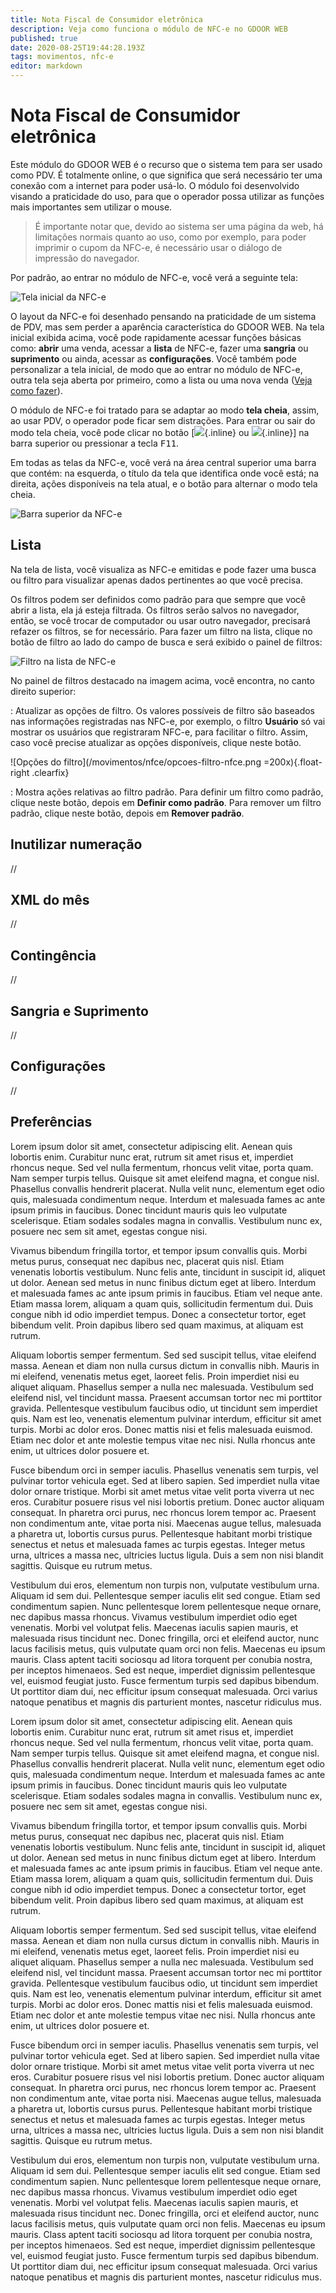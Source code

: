 ```yaml
---
title: Nota Fiscal de Consumidor eletrônica
description: Veja como funciona o módulo de NFC-e no GDOOR WEB
published: true
date: 2020-08-25T19:44:28.193Z
tags: movimentos, nfc-e
editor: markdown
---
```


# Nota Fiscal de Consumidor eletrônica

Este módulo do GDOOR WEB é o recurso que o sistema tem para ser usado como PDV. É totalmente online, o que significa que será necessário ter uma conexão com a internet para poder usá-lo. O módulo foi desenvolvido visando a praticidade do uso, para que o operador possa utilizar as funções mais importantes sem utilizar o mouse. 

> É importante notar que, devido ao sistema ser uma página da web, há limitações normais quanto ao uso, como por exemplo, para poder imprimir o cupom da NFC-e, é necessário usar o diálogo de impressão do navegador.

Por padrão, ao entrar no módulo de NFC-e, você verá a seguinte tela:

![Tela inicial da NFC-e](/movimentos/nfce/tela-inicial-nfce.png)

O layout da NFC-e foi desenhado pensando na praticidade de um sistema de PDV, mas sem perder a aparência característica do GDOOR WEB. Na tela inicial exibida acima, você pode rapidamente acessar funções básicas como: **abrir** uma venda, acessar a **lista** de NFC-e, fazer uma **sangria** ou **suprimento** ou ainda, acessar as **configurações**. Você também pode personalizar a tela inicial, de modo que ao entrar no módulo de NFC-e, outra tela seja aberta por primeiro, como a lista ou uma nova venda ([Veja como fazer](#preferências)).

O módulo de NFC-e foi tratado para se adaptar ao modo **tela cheia**, assim, ao usar PDV, o operador pode ficar sem distrações. Para entrar ou sair do modo tela cheia, você pode clicar no botão [![](/movimentos/nfce/botao-tela-cheia.png){.inline} ou ![](/movimentos/nfce/botao-tela-cheia2.png){.inline}] na barra superior ou pressionar a tecla <kbd>F11</kbd>.

Em todas as telas da NFC-e, você verá na área central superior uma barra que contém: na esquerda, o título da tela que identifica onde você está; na direita, ações disponíveis na tela atual, e o botão para alternar o modo tela cheia.

![Barra superior da NFC-e](/movimentos/nfce/barra-superior-nfce.png)

## Lista

Na tela de lista, você visualiza as NFC-e emitidas e pode fazer uma busca ou filtro para visualizar apenas dados pertinentes ao que você precisa. 

Os filtros podem ser definidos como padrão para que sempre que você abrir a lista, ela já esteja filtrada. Os filtros serão salvos no navegador, então, se você trocar de computador ou usar outro navegador, precisará refazer os filtros, se for necessário. Para fazer um filtro na lista, clique no botão de filtro ao lado do campo de busca e será exibido o painel de filtros:

![Filtro na lista de NFC-e](/movimentos/nfce/filtro-lista-nfce.png)

No painel de filtros destacado na imagem acima, você encontra, no canto direito superior:

<span class="mdi mdi-refresh"></span>: Atualizar as opções de filtro. Os valores possíveis de filtro são baseados nas informações registradas nas NFC-e, por exemplo, o filtro **Usuário** só vai mostrar os usuários que registraram NFC-e, para facilitar o filtro. Assim, caso você precise atualizar as opções disponíveis, clique neste botão.

![Opções do filtro](/movimentos/nfce/opcoes-filtro-nfce.png =200x){.float-right .clearfix}

<span class="mdi mdi-filter-menu"></span>: Mostra ações relativas ao filtro padrão. Para definir um filtro como padrão, clique neste botão, depois em **Definir como padrão**. Para remover um filtro padrão, clique neste botão, depois em **Remover padrão**.

## Inutilizar numeração

//

## XML do mês

//

## Contingência

//

## Sangria e Suprimento

//

## Configurações

//

## Preferências

Lorem ipsum dolor sit amet, consectetur adipiscing elit. Aenean quis lobortis enim. Curabitur nunc erat, rutrum sit amet risus et, imperdiet rhoncus neque. Sed vel nulla fermentum, rhoncus velit vitae, porta quam. Nam semper turpis tellus. Quisque sit amet eleifend magna, et congue nisl. Phasellus convallis hendrerit placerat. Nulla velit nunc, elementum eget odio quis, malesuada condimentum neque. Interdum et malesuada fames ac ante ipsum primis in faucibus. Donec tincidunt mauris quis leo vulputate scelerisque. Etiam sodales sodales magna in convallis. Vestibulum nunc ex, posuere nec sem sit amet, egestas congue nisi.

Vivamus bibendum fringilla tortor, et tempor ipsum convallis quis. Morbi metus purus, consequat nec dapibus nec, placerat quis nisl. Etiam venenatis lobortis vestibulum. Nunc felis ante, tincidunt in suscipit id, aliquet ut dolor. Aenean sed metus in nunc finibus dictum eget at libero. Interdum et malesuada fames ac ante ipsum primis in faucibus. Etiam vel neque ante. Etiam massa lorem, aliquam a quam quis, sollicitudin fermentum dui. Duis congue nibh id odio imperdiet tempus. Donec a consectetur tortor, eget bibendum velit. Proin dapibus libero sed quam maximus, at aliquam est rutrum.

Aliquam lobortis semper fermentum. Sed sed suscipit tellus, vitae eleifend massa. Aenean et diam non nulla cursus dictum in convallis nibh. Mauris in mi eleifend, venenatis metus eget, laoreet felis. Proin imperdiet nisi eu aliquet aliquam. Phasellus semper a nulla nec malesuada. Vestibulum sed eleifend nisl, vel tincidunt massa. Praesent accumsan tortor nec mi porttitor gravida. Pellentesque vestibulum faucibus odio, ut tincidunt sem imperdiet quis. Nam est leo, venenatis elementum pulvinar interdum, efficitur sit amet turpis. Morbi ac dolor eros. Donec mattis nisi et felis malesuada euismod. Etiam nec dolor et ante molestie tempus vitae nec nisi. Nulla rhoncus ante enim, ut ultrices dolor posuere et.

Fusce bibendum orci in semper iaculis. Phasellus venenatis sem turpis, vel pulvinar tortor vehicula eget. Sed at libero sapien. Sed imperdiet nulla vitae dolor ornare tristique. Morbi sit amet metus vitae velit porta viverra ut nec eros. Curabitur posuere risus vel nisi lobortis pretium. Donec auctor aliquam consequat. In pharetra orci purus, nec rhoncus lorem tempor ac. Praesent non condimentum ante, vitae porta nisi. Maecenas augue tellus, malesuada a pharetra ut, lobortis cursus purus. Pellentesque habitant morbi tristique senectus et netus et malesuada fames ac turpis egestas. Integer metus urna, ultrices a massa nec, ultricies luctus ligula. Duis a sem non nisi blandit sagittis. Quisque eu rutrum metus.

Vestibulum dui eros, elementum non turpis non, vulputate vestibulum urna. Aliquam id sem dui. Pellentesque semper iaculis elit sed congue. Etiam sed condimentum sapien. Nunc pellentesque lorem pellentesque neque ornare, nec dapibus massa rhoncus. Vivamus vestibulum imperdiet odio eget venenatis. Morbi vel volutpat felis. Maecenas iaculis sapien mauris, et malesuada risus tincidunt nec. Donec fringilla, orci et eleifend auctor, nunc lacus facilisis metus, quis vulputate quam orci non felis. Maecenas eu ipsum mauris. Class aptent taciti sociosqu ad litora torquent per conubia nostra, per inceptos himenaeos. Sed est neque, imperdiet dignissim pellentesque vel, euismod feugiat justo. Fusce fermentum turpis sed dapibus bibendum. Ut porttitor diam dui, nec efficitur ipsum consequat malesuada. Orci varius natoque penatibus et magnis dis parturient montes, nascetur ridiculus mus.

Lorem ipsum dolor sit amet, consectetur adipiscing elit. Aenean quis lobortis enim. Curabitur nunc erat, rutrum sit amet risus et, imperdiet rhoncus neque. Sed vel nulla fermentum, rhoncus velit vitae, porta quam. Nam semper turpis tellus. Quisque sit amet eleifend magna, et congue nisl. Phasellus convallis hendrerit placerat. Nulla velit nunc, elementum eget odio quis, malesuada condimentum neque. Interdum et malesuada fames ac ante ipsum primis in faucibus. Donec tincidunt mauris quis leo vulputate scelerisque. Etiam sodales sodales magna in convallis. Vestibulum nunc ex, posuere nec sem sit amet, egestas congue nisi.

Vivamus bibendum fringilla tortor, et tempor ipsum convallis quis. Morbi metus purus, consequat nec dapibus nec, placerat quis nisl. Etiam venenatis lobortis vestibulum. Nunc felis ante, tincidunt in suscipit id, aliquet ut dolor. Aenean sed metus in nunc finibus dictum eget at libero. Interdum et malesuada fames ac ante ipsum primis in faucibus. Etiam vel neque ante. Etiam massa lorem, aliquam a quam quis, sollicitudin fermentum dui. Duis congue nibh id odio imperdiet tempus. Donec a consectetur tortor, eget bibendum velit. Proin dapibus libero sed quam maximus, at aliquam est rutrum.

Aliquam lobortis semper fermentum. Sed sed suscipit tellus, vitae eleifend massa. Aenean et diam non nulla cursus dictum in convallis nibh. Mauris in mi eleifend, venenatis metus eget, laoreet felis. Proin imperdiet nisi eu aliquet aliquam. Phasellus semper a nulla nec malesuada. Vestibulum sed eleifend nisl, vel tincidunt massa. Praesent accumsan tortor nec mi porttitor gravida. Pellentesque vestibulum faucibus odio, ut tincidunt sem imperdiet quis. Nam est leo, venenatis elementum pulvinar interdum, efficitur sit amet turpis. Morbi ac dolor eros. Donec mattis nisi et felis malesuada euismod. Etiam nec dolor et ante molestie tempus vitae nec nisi. Nulla rhoncus ante enim, ut ultrices dolor posuere et.

Fusce bibendum orci in semper iaculis. Phasellus venenatis sem turpis, vel pulvinar tortor vehicula eget. Sed at libero sapien. Sed imperdiet nulla vitae dolor ornare tristique. Morbi sit amet metus vitae velit porta viverra ut nec eros. Curabitur posuere risus vel nisi lobortis pretium. Donec auctor aliquam consequat. In pharetra orci purus, nec rhoncus lorem tempor ac. Praesent non condimentum ante, vitae porta nisi. Maecenas augue tellus, malesuada a pharetra ut, lobortis cursus purus. Pellentesque habitant morbi tristique senectus et netus et malesuada fames ac turpis egestas. Integer metus urna, ultrices a massa nec, ultricies luctus ligula. Duis a sem non nisi blandit sagittis. Quisque eu rutrum metus.

Vestibulum dui eros, elementum non turpis non, vulputate vestibulum urna. Aliquam id sem dui. Pellentesque semper iaculis elit sed congue. Etiam sed condimentum sapien. Nunc pellentesque lorem pellentesque neque ornare, nec dapibus massa rhoncus. Vivamus vestibulum imperdiet odio eget venenatis. Morbi vel volutpat felis. Maecenas iaculis sapien mauris, et malesuada risus tincidunt nec. Donec fringilla, orci et eleifend auctor, nunc lacus facilisis metus, quis vulputate quam orci non felis. Maecenas eu ipsum mauris. Class aptent taciti sociosqu ad litora torquent per conubia nostra, per inceptos himenaeos. Sed est neque, imperdiet dignissim pellentesque vel, euismod feugiat justo. Fusce fermentum turpis sed dapibus bibendum. Ut porttitor diam dui, nec efficitur ipsum consequat malesuada. Orci varius natoque penatibus et magnis dis parturient montes, nascetur ridiculus mus.
